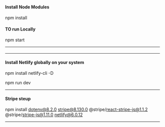 #### Install Node Modules

npm install

#### TO run Locally

npm start

------------------------------------------------------
####


------------------------------------------------------

#### Install Netlify globally on your system

npm install netlify-cli -D

npm run dev

------------------------------------------------------

#### Stripe steup


npm install dotenv@8.2.0 stripe@8.130.0 @stripe/react-stripe-js@1.1.2 @stripe/stripe-js@1.11.0 netlify@6.0.12

----------------------------------------------------------
